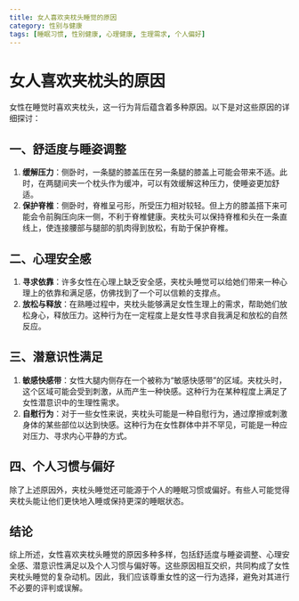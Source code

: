 ```yaml
---
title: 女人喜欢夹枕头睡觉的原因
category: 性别与健康
tags: [睡眠习惯, 性别健康, 心理健康, 生理需求, 个人偏好]
---
```

# 女人喜欢夹枕头的原因

女性在睡觉时喜欢夹枕头，这一行为背后蕴含着多种原因。以下是对这些原因的详细探讨：

## 一、舒适度与睡姿调整

1. **缓解压力**：侧卧时，一条腿的膝盖压在另一条腿的膝盖上可能会带来不适。此时，在两腿间夹一个枕头作为缓冲，可以有效缓解这种压力，使睡姿更加舒适。
2. **保护脊椎**：侧卧时，脊椎呈弓形，所受压力相对较轻。但上方的膝盖搭下来可能会令前胸压向床一侧，不利于脊椎健康。夹枕头可以保持脊椎和头在一条直线上，使连接腰部与腿部的肌肉得到放松，有助于保护脊椎。

## 二、心理安全感

1. **寻求依靠**：许多女性在心理上缺乏安全感，夹枕头睡觉可以给她们带来一种心理上的依靠和满足感，仿佛找到了一个可以信赖的支撑点。
2. **放松与释放**：在熟睡过程中，夹枕头能够满足女性生理上的需求，帮助她们放松身心，释放压力。这种行为在一定程度上是女性寻求自我满足和放松的自然反应。

## 三、潜意识性满足

1. **敏感快感带**：女性大腿内侧存在一个被称为“敏感快感带”的区域。夹枕头时，这个区域可能会受到刺激，从而产生一种快感。这种行为在某种程度上满足了女性潜意识中的生理性需求。
2. **自慰行为**：对于一些女性来说，夹枕头可能是一种自慰行为，通过摩擦或刺激身体的某些部位以达到快感。这种行为在女性群体中并不罕见，可能是一种应对压力、寻求内心平静的方式。

## 四、个人习惯与偏好

除了上述原因外，夹枕头睡觉还可能源于个人的睡眠习惯或偏好。有些人可能觉得夹枕头能让他们更快地入睡或保持更深的睡眠状态。

## 结论

综上所述，女性喜欢夹枕头睡觉的原因多种多样，包括舒适度与睡姿调整、心理安全感、潜意识性满足以及个人习惯与偏好等。这些原因相互交织，共同构成了女性夹枕头睡觉的复杂动机。因此，我们应该尊重女性的这一行为选择，避免对其进行不必要的评判或误解。